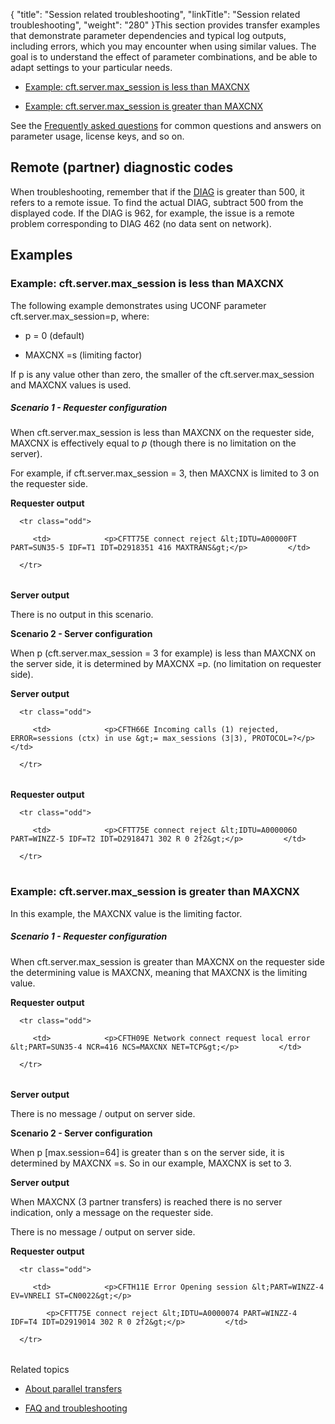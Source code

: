 {
    "title": "Session related troubleshooting",
    "linkTitle": "Session related troubleshooting",
    "weight": "280"
}This section provides transfer examples that demonstrate parameter dependencies and typical log outputs, including errors, which you may encounter when using similar values. The goal is to understand the effect of parameter combinations, and be able to adapt settings to your particular needs.

-   [Example: cft.server.max\_session is less than MAXCNX](#Example:)
-   [Example: cft.server.max\_session is greater than MAXCNX](#Example:2)

See the [Frequently asked questions](FAQ.htm) for common questions and answers on parameter usage, license keys, and so on.

## Remote (partner) diagnostic codes

When troubleshooting, remember that if the [DIAG](../../Troubleshooting/Messages_and_Codes/diagi_diagnostic_codes.htm) is greater than 500, it refers to a remote issue. To find the actual DIAG, subtract 500 from the displayed code. If the DIAG is 962, for example, the issue is a remote problem corresponding to DIAG 462 (no data sent on network).

## Examples

### <span id="Example:"></span>Example: cft.server.max\_session is less than MAXCNX

The following example demonstrates using UCONF parameter cft.server.max\_session=p, where:

-   p = 0 (default)
-   MAXCNX =s (limiting factor)

If p is any value other than zero, the smaller of the cft.server.max\_session and MAXCNX values is used.

##### Scenario 1 - Requester configuration

When cft.server.max\_session is less than MAXCNX on the requester side, MAXCNX is effectively equal to *p* (though there is no limitation on the server).

For example, if cft.server.max\_session = 3, then MAXCNX is limited to 3 on the requester side.

**Requester output**

<table data-cellspacing="0">
   <tbody>
      <tr class="odd">
         <td>            <p>CFTT75E connect reject &lt;IDTU=A00000FT PART=SUN35-5 IDF=T1 IDT=D2918351 416 MAXTRANS&gt;</p>         </td>
      </tr>
   </tbody>
</table>

**Server output**

There is no output in this scenario.

**Scenario 2 - Server configuration**

When p (cft.server.max\_session = 3 for example) is less than MAXCNX on the server side, it is determined by MAXCNX =p. (no limitation on requester side).

**Server output**

<table data-cellspacing="0">
   <tbody>
      <tr class="odd">
         <td>            <p>CFTH66E Incoming calls (1) rejected, ERROR=sessions (ctx) in use &gt;= max_sessions (3|3), PROTOCOL=?</p>         </td>
      </tr>
   </tbody>
</table>

**Requester output**

<table data-cellspacing="0">
   <tbody>
      <tr class="odd">
         <td>            <p>CFTT75E connect reject &lt;IDTU=A000006O PART=WINZZ-5 IDF=T2 IDT=D2918471 302 R 0 2f2&gt;</p>         </td>
      </tr>
   </tbody>
</table>

### <span id="Example:2"></span>Example: cft.server.max\_session is greater than MAXCNX

In this example, the MAXCNX value is the limiting factor.

##### Scenario 1 - Requester configuration

When cft.server.max\_session is greater than MAXCNX on the requester side the determining value is MAXCNX, meaning that MAXCNX is the limiting value.

**Requester output**

<table data-cellspacing="0">
   <tbody>
      <tr class="odd">
         <td>            <p>CFTH09E Network connect request local error &lt;PART=SUN35-4 NCR=416 NCS=MAXCNX NET=TCP&gt;</p>         </td>
      </tr>
   </tbody>
</table>

**Server output**

There is no message / output on server side.

**Scenario 2 - Server configuration**

When p \[max.session=64\] is greater than s on the server side, it is determined by MAXCNX =s. So in our example, MAXCNX is set to 3.

**Server output**

When MAXCNX (3 partner transfers) is reached there is no server indication, only a message on the requester side.

There is no message / output on server side.

**Requester output**

<table data-cellspacing="0">
   <tbody>
      <tr class="odd">
         <td>            <p>CFTH11E Error Opening session &lt;PART=WINZZ-4 EV=VNRELI ST=CN0022&gt;</p>
            <p>CFTT75E connect reject &lt;IDTU=A0000074 PART=WINZZ-4 IDF=T4 IDT=D2919014 302 R 0 2f2&gt;</p>         </td>
      </tr>
   </tbody>
</table>

Related topics

-   [About parallel transfers](about_parallel_transfers.htm)
-   [FAQ and troubleshooting](FAQ.htm)
